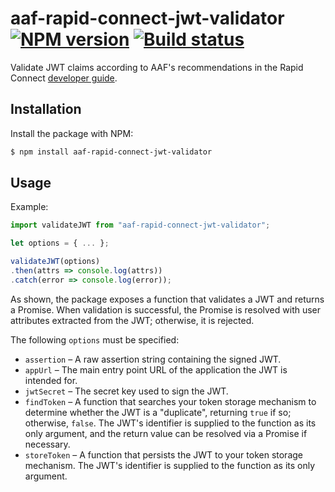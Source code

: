 # aaf-rapid-connect-jwt-validator [![NPM version](http://img.shields.io/npm/v/aaf-rapid-connect-jwt-validator.svg?style=flat-square)](https://www.npmjs.org/package/aaf-rapid-connect-jwt-validator) [![Build status](http://img.shields.io/travis/dstil/aaf-rapid-connect-jwt-validator.svg?style=flat-square)](https://travis-ci.org/dstil/aaf-rapid-connect-jwt-validator)

Validate JWT claims according to AAF's recommendations in the Rapid Connect [developer guide](https://rapid.aaf.edu.au/developers).

## Installation

Install the package with NPM:

```bash
$ npm install aaf-rapid-connect-jwt-validator
```

## Usage

Example:

```js
import validateJWT from "aaf-rapid-connect-jwt-validator";

let options = { ... };

validateJWT(options)
.then(attrs => console.log(attrs))
.catch(error => console.log(error));
```

As shown, the package exposes a function that validates a JWT and returns a Promise. When validation is successful, the Promise is resolved with user attributes extracted from the JWT; otherwise, it is rejected.

The following `options` must be specified:

- `assertion` – A raw assertion string containing the signed JWT.
- `appUrl` – The main entry point URL of the application the JWT is intended for.
- `jwtSecret` – The secret key used to sign the JWT.
- `findToken` – A function that searches your token storage mechanism to determine whether the JWT is a "duplicate", returning `true` if so; otherwise, `false`. The JWT's identifier is supplied to the function as its only argument, and the return value can be resolved via a Promise if necessary.
- `storeToken` – A function that persists the JWT to your token storage mechanism. The JWT's identifier is supplied to the function as its only argument.
